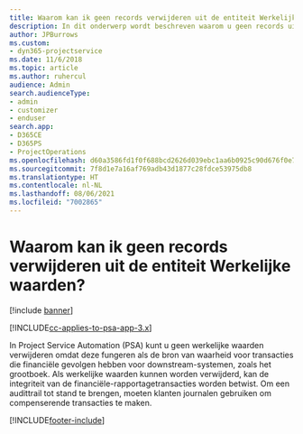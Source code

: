 ```yaml
---
title: Waarom kan ik geen records verwijderen uit de entiteit Werkelijke waarden?
description: In dit onderwerp wordt beschreven waarom u geen records uit de entiteit Werkelijke waarden kunt verwijderen.
author: JPBurrows
ms.custom:
- dyn365-projectservice
ms.date: 11/6/2018
ms.topic: article
ms.author: ruhercul
audience: Admin
search.audienceType:
- admin
- customizer
- enduser
search.app:
- D365CE
- D365PS
- ProjectOperations
ms.openlocfilehash: d60a3586fd1f0f688bcd2626d039ebc1aa6b0925c90d676f0e716400d8e8d6dd
ms.sourcegitcommit: 7f8d1e7a16af769adb43d1877c28fdce53975db8
ms.translationtype: HT
ms.contentlocale: nl-NL
ms.lasthandoff: 08/06/2021
ms.locfileid: "7002865"
---
```

# <a name="why-cant-i-delete-records-from-the-actuals-entity"></a>Waarom kan ik geen records verwijderen uit de entiteit Werkelijke waarden?

[!include [banner](../includes/psa-now-project-operations.md)]

[!INCLUDE[cc-applies-to-psa-app-3.x](../includes/cc-applies-to-psa-app-3x.md)]

In Project Service Automation (PSA) kunt u geen werkelijke waarden verwijderen omdat deze fungeren als de bron van waarheid voor transacties die financiële gevolgen hebben voor downstream-systemen, zoals het grootboek. Als werkelijke waarden kunnen worden verwijderd, kan de integriteit van de financiële-rapportagetransacties worden betwist. Om een audittrail tot stand te brengen, moeten klanten journalen gebruiken om compenserende transacties te maken.



[!INCLUDE[footer-include](../includes/footer-banner.md)]